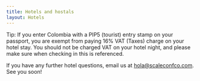 ```yaml
---
title: Hotels and hostals
layout: Hotels
---
```

Tip: If you enter Colombia with a PIP5 (tourist) entry stamp on your passport, you are exempt from paying 16% VAT (Taxes) charge on your hotel stay. You should not be charged VAT on your hotel night, and please make sure when checking in this is referenced.

If you have any further hotel questions, email us at hola@scaleconfco.com.
See you soon!